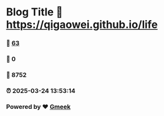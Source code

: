 # Blog Title :link: https://qigaowei.github.io/life
### :page_facing_up: [63](https://qigaowei.github.io/life/tag.html) 
### :speech_balloon: 0 
### :hibiscus: 8752 
### :alarm_clock: 2025-03-24 13:53:14 
### Powered by :heart: [Gmeek](https://github.com/Meekdai/Gmeek)
